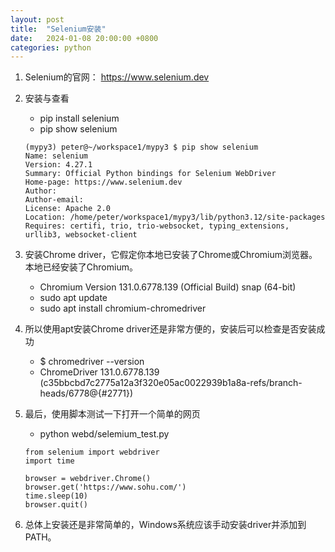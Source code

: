 ```yaml
---
layout: post
title:  "Selenium安装"
date:   2024-01-08 20:00:00 +0800
categories: python
---
```


1. Selenium的官网： https://www.selenium.dev

2. 安装与查看
   - pip install selenium
   - pip show selenium
   ```
   (mypy3) peter@~/workspace1/mypy3 $ pip show selenium
   Name: selenium
   Version: 4.27.1
   Summary: Official Python bindings for Selenium WebDriver
   Home-page: https://www.selenium.dev
   Author: 
   Author-email: 
   License: Apache 2.0
   Location: /home/peter/workspace1/mypy3/lib/python3.12/site-packages
   Requires: certifi, trio, trio-websocket, typing_extensions, urllib3, websocket-client
   ```

3. 安装Chrome driver，它假定你本地已安装了Chrome或Chromium浏览器。本地已经安装了Chromium。
   - Chromium Version 131.0.6778.139 (Official Build) snap (64-bit) 
   - sudo apt update
   - sudo apt install chromium-chromedriver

4. 所以使用apt安装Chrome driver还是非常方便的，安装后可以检查是否安装成功
   - $ chromedriver --version
   - ChromeDriver 131.0.6778.139 (c35bbcbd7c2775a12a3f320e05ac0022939b1a8a-refs/branch-heads/6778@{#2771})
    
5. 最后，使用脚本测试一下打开一个简单的网页
   - python webd/selemium_test.py    
   ```
   from selenium import webdriver
   import time
   
   browser = webdriver.Chrome()
   browser.get('https://www.sohu.com/')
   time.sleep(10)
   browser.quit()
   ```

6. 总体上安装还是非常简单的，Windows系统应该手动安装driver并添加到PATH。  
